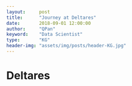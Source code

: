```yaml
---
layout:     post
title:      "Journey at Deltares"
date:       2018-09-01 12:00:00
author:     "QPan"
keyword:    "Data Scientist"
type:       "KG"
header-img: "assets/img/posts/header-KG.jpg"
---
```


# [](#header-1)Deltares
